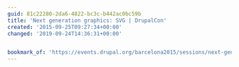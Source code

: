 ```yaml
---
guid: 81c22280-2da6-4822-bc3c-b442ac0bc59b
title: 'Next generation graphics: SVG | DrupalCon'
created: '2015-09-25T09:27:34+00:00'
changed: '2019-09-24T14:36:31+00:00'


bookmark_of: 'https://events.drupal.org/barcelona2015/sessions/next-generation-graphics-svg'
---
```




